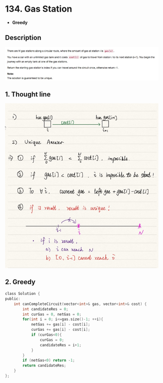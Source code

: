 # 134. Gas Station 
- **Greedy**

## Description
![IMAGE](resources/65D9707A3CA61376D9EFFA650B81CC91.jpg)

## 1. Thought line
![IMAGE](resources/CC8546DB710E02EF70F363C1EC0FF312.jpg)


## 2. **Greedy**

```c
class Solution {
public:
    int canCompleteCircuit(vector<int>& gas, vector<int>& cost) {
        int candidateRes = 0;
        int curGas = 0, netGas = 0;
        for(int i = 0; i<=gas.size()-1; ++i){
            netGas += gas[i] - cost[i];
            curGas += gas[i] - cost[i];
            if (curGas<0){
                curGas = 0;
                candidateRes = i+1;
            }
        }
        if (netGas<0) return -1;
        return candidateRes;
    }
};
```